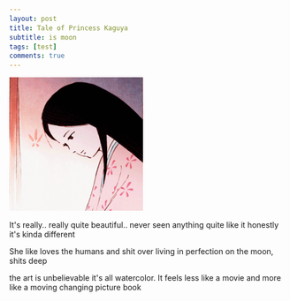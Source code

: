 ```yaml
---
layout: post
title: Tale of Princess Kaguya
subtitle: is moon
tags: [test]
comments: true
---
```

![image-title-here](/img/kaguya.gif) <!-- {:class="img-responsive"} --> 

It's really.. really quite beautiful.. never seen anything quite like it honestly it's kinda different

She like loves the humans and shit over living in perfection on the moon, shits deep

the art is unbelievable  it's all watercolor. It feels less like a movie and more like a moving changing picture book
